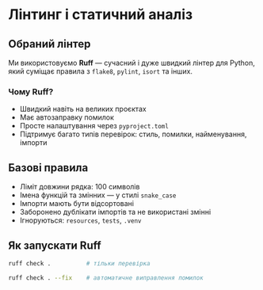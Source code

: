 # Лінтинг і статичний аналіз

## Обраний лінтер

Ми використовуємо **Ruff** — сучасний і дуже швидкий лінтер для Python, який суміщає правила з `flake8`, `pylint`, `isort` та інших.

### Чому Ruff?

- Швидкий навіть на великих проєктах
- Має автозаправку помилок
- Просте налаштування через `pyproject.toml`
- Підтримує багато типів перевірок: стиль, помилки, найменування, імпорти

## Базові правила

- Ліміт довжини рядка: 100 символів
- Імена функцій та змінних — у стилі `snake_case`
- Імпорти мають бути відсортовані
- Заборонено дублікати імпортів та не використані змінні
- Ігноруються: `resources`, `tests`, `.venv`

## Як запускати Ruff

```bash
ruff check .          # тільки перевірка
```
```bash
ruff check . --fix    # автоматичне виправлення помилок
